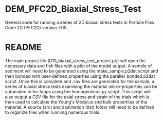 # DEM_PFC2D_Biaxial_Stress_Test
General code for running a series of 2D biaxial stress tests in Particle Flow Code 2D (PFC2D) version 7.00. 

# README
The main project file (D10_biaxial_stress_test_project.prj) will open the necessary data and fish files with a plot of the model output. 
A sample of sediment will need to be generated using the make_sample.p2dat script and then bonded with user-defined properties using the parallel_bonded.p2dat script. 
Once this is complete and .sav files are generated for the sample, a series of biaxial stress tests examining the material micro-properties can be automated in for-loops using the homogeneous.py script. This script will also output a CSV file for the axial stress and strain of the trials which is then used to calculate the Young's Modulus and bulk propertiies of the material. A source (src) and destination (dst) folder will need to be defined to organize files when runniing numerous trials. 
